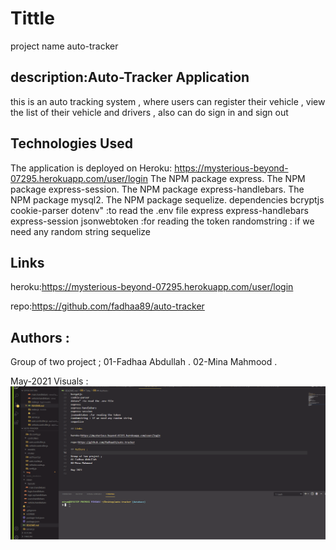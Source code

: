 # Tittle

project name auto-tracker

## description:Auto-Tracker Application

this is an auto tracking system , where users can register their vehicle , view the list of their vehicle and drivers , also can do sign in and sign out

## Technologies Used

The application is deployed on Heroku:
https://mysterious-beyond-07295.herokuapp.com/user/login
The NPM package express.
The NPM package express-session.
The NPM package express-handlebars.
The NPM package mysql2.
The NPM package sequelize.
dependencies
bcryptjs
cookie-parser
dotenv" :to read the .env file
express
express-handlebars
express-session
jsonwebtoken :for reading the token
randomstring : if we need any random string
sequelize

## Links

heroku:https://mysterious-beyond-07295.herokuapp.com/user/login

repo:https://github.com/fadhaa89/auto-tracker

## Authors :

Group of two project ;
01-Fadhaa Abdullah .
02-Mina Mahmood . 

May-2021
Visuals :![Example Gif](./img/example.gif)
